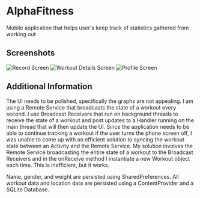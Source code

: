 # AlphaFitness

 Mobile application that helps user's keep track of statistics gathered from working out

## Screenshots

 ![Record Screen](https://github.com/sean-ms/AlphaFitness/tree/master/images/RecordActivity.png)
 ![Workout Details Screen](https://github.com/sean-ms/AlphaFitness/tree/master/images/WorkoutDetails.png)
 ![Profile Screen](https://github.com/sean-ms/AlphaFitness/tree/master/images/ProfileActivity.png)

## Additional Information
 
 The UI needs to be polished, specifically the graphs are not appealing.
 I am using a Remote Service that broadcasts the state of a workout every second. 
 I use Broadcast Receivers that run on background threads to receive the state of a 
 workout and post updates to a Handler running on the main thread that will then 
 update the UI. Since the application needs to be able to continue tracking a workout if the user 
 turns the phone screen off, I was unable to come up with an efficient solution
 to syncing the workout state between an Activity and the Remote Service. My
 solution involves the Remote Service broadcasting the entire state of a workout
 to the Broadcast Receivers and in the onReceive method I instantiate a new Workout
 object each time. This is inefficient, but it works. 
 
 Name, gender, and weight are persisted using SharedPreferences. All workout data and 
 location data are persisted using a ContentProvider and a SQLite Database.



